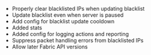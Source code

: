 - Properly clear blacklisted IPs when updating blacklist
- Update blacklist even when server is paused
- Add config for blacklist update cooldown
- Added stats
- Added config for logging actions and reporting
- Suppress packet handling errors from blacklisted IPs
- Allow later Fabric API versions